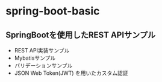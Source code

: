 # spring-boot-basic

## SpringBootを使用したREST APIサンプル
- REST API実装サンプル
- Mybatisサンプル
- バリデーションサンプル
- JSON Web Token(JWT) を用いたカスタム認証

